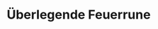 ---
title: Überlegende Feuerrune
school: Feuer
rank: "3"
card dicription: Eine magische Rune
auctionable: Ja
tradeable: Ja
sell price:
tags:
  - Materialien
  - Rune
---